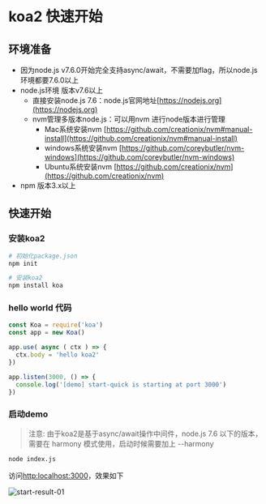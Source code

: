 # koa2 快速开始

## 环境准备

- 因为node.js v7.6.0开始完全支持async/await，不需要加flag，所以node.js环境都要7.6.0以上
- node.js环境 版本v7.6以上
    - 直接安装node.js 7.6：node.js官网地址[https://nodejs.org](https://nodejs.org) 
    - nvm管理多版本node.js：可以用nvm 进行node版本进行管理
        - Mac系统安装nvm [https://github.com/creationix/nvm#manual-install](https://github.com/creationix/nvm#manual-install)
        - windows系统安装nvm [https://github.com/coreybutler/nvm-windows](https://github.com/coreybutler/nvm-windows)
        - Ubuntu系统安装nvm [https://github.com/creationix/nvm](https://github.com/creationix/nvm)
- npm 版本3.x以上 



## 快速开始

### 安装koa2 
```sh
# 初始化package.json
npm init

# 安装koa2 
npm install koa

```

### hello world 代码

```js
const Koa = require('koa')
const app = new Koa()

app.use( async ( ctx ) => {
  ctx.body = 'hello koa2'
})

app.listen(3000, () => {
  console.log('[demo] start-quick is starting at port 3000')
})
```

### 启动demo

> 注意: 由于koa2是基于async/await操作中间件，node.js 7.6 以下的版本，需要在 harmony 模式使用，启动时候需要加上 --harmony

```sh
node index.js
```

访问[http:localhost:3000](http:localhost:3000)，效果如下

![start-result-01](./../images/start-result-01.png)

